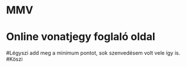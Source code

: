 # MMV

# Online vonatjegy foglaló oldal
#Légyszi add meg a minimum pontot, sok szenvedésem volt vele így is.
#Köszi
